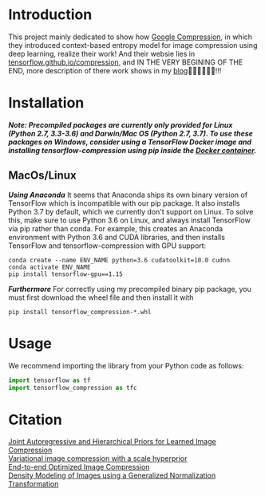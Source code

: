 # Introduction
This project mainly dedicated to show how [Google Compression](https://github.com/tensorflow/compression), in which they introduced context-based entropy model for
image compression using deep learning, realize their work! And their websie lies in [tensorflow.github.io/compression](tensorflow.github.io/compression), and IN THE VERY BEGINING OF THE END, more description of there work shows in my [blog](https://mluthervandross.github.io/mlv/)💪🏿💪🏿💪🏿!!!

# Installation
***Note: Precompiled packages are currently only provided for Linux (Python 2.7, 3.3-3.6) and Darwin/Mac OS (Python 2.7, 3.7). To use these packages on Windows, consider using a TensorFlow Docker image and installing tensorflow-compression using pip inside the [Docker container](https://www.tensorflow.org/install/docker).***

## MacOs/Linux
***Using Anaconda***
It seems that Anaconda ships its own binary version of TensorFlow which is incompatible with our pip package. It also installs Python 3.7 by default, which we currently don't support on Linux. To solve this, make sure to use Python 3.6 on Linux, and always install TensorFlow via pip rather than conda. For example, this creates an Anaconda environment with Python 3.6 and CUDA libraries, and then installs TensorFlow and tensorflow-compression with GPU support:
```shell
conda create --name ENV_NAME python=3.6 cudatoolkit=10.0 cudnn
conda activate ENV_NAME
pip install tensorflow-gpu==1.15
```

***Furthermore***
For correctly using my precompiled binary pip package, you must first download the wheel file and then install it with
```shell
pip install tensorflow_compression-*.whl
```

# Usage
We recommend importing the library from your Python code as follows:
```python
import tensorflow as tf
import tensorflow_compression as tfc
```


# Citation
[Joint Autoregressive and Hierarchical Priors for Learned Image Compression](https://arxiv.org/abs/1809.02736)  
[Variational image compression with a scale hyperprior](https://arxiv.org/abs/1802.01436)  
[End-to-end Optimized Image Compression](https://arxiv.org/abs/1611.01704)  
[Density Modeling of Images using a Generalized Normalization Transformation](https://arxiv.org/abs/1511.06281)  
